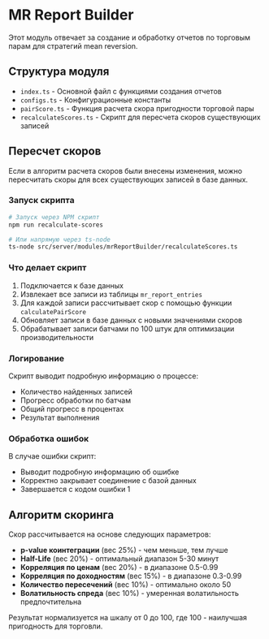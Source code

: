 # MR Report Builder

Этот модуль отвечает за создание и обработку отчетов по торговым парам для стратегий mean reversion.

## Структура модуля

- `index.ts` - Основной файл с функциями создания отчетов
- `configs.ts` - Конфигурационные константы
- `pairScore.ts` - Функция расчета скора пригодности торговой пары
- `recalculateScores.ts` - Скрипт для пересчета скоров существующих записей

## Пересчет скоров

Если в алгоритм расчета скоров были внесены изменения, можно пересчитать скоры для всех существующих записей в базе данных.

### Запуск скрипта

```bash
# Запуск через NPM скрипт
npm run recalculate-scores

# Или напрямую через ts-node
ts-node src/server/modules/mrReportBuilder/recalculateScores.ts
```

### Что делает скрипт

1. Подключается к базе данных
2. Извлекает все записи из таблицы `mr_report_entries`
3. Для каждой записи рассчитывает скор с помощью функции `calculatePairScore`
4. Обновляет записи в базе данных с новыми значениями скоров
5. Обрабатывает записи батчами по 100 штук для оптимизации производительности

### Логирование

Скрипт выводит подробную информацию о процессе:

- Количество найденных записей
- Прогресс обработки по батчам
- Общий прогресс в процентах
- Результат выполнения

### Обработка ошибок

В случае ошибки скрипт:

- Выводит подробную информацию об ошибке
- Корректно закрывает соединение с базой данных
- Завершается с кодом ошибки 1

## Алгоритм скоринга

Скор рассчитывается на основе следующих параметров:

- **p-value коинтеграции** (вес 25%) - чем меньше, тем лучше
- **Half-Life** (вес 20%) - оптимальный диапазон 5-30 минут
- **Корреляция по ценам** (вес 20%) - в диапазоне 0.5-0.99
- **Корреляция по доходностям** (вес 15%) - в диапазоне 0.3-0.99
- **Количество пересечений** (вес 10%) - оптимально около 50
- **Волатильность спреда** (вес 10%) - умеренная волатильность предпочтительна

Результат нормализуется на шкалу от 0 до 100, где 100 - наилучшая пригодность для торговли.
